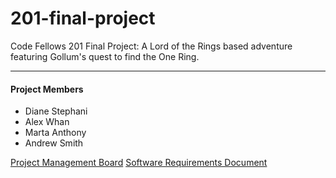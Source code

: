 # 201-final-project
Code Fellows 201 Final Project:
A Lord of the Rings based adventure featuring Gollum's quest to find the One Ring.

---

#### Project Members

- Diane Stephani
- Alex Whan
- Marta Anthony
- Andrew Smith

[Project Management Board](https://trello.com/b/FDi7BtZE/201-final-project)
[Software Requirements Document](/requirements.md)